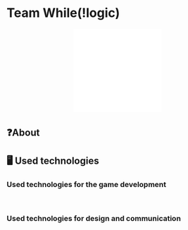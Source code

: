 # Team While(!logic)

<p align = "center">
    <img src = "Design/Logo-v2.png" alt="logo" width=200px/>
</p>

## ❓About
<p></p>

## 🖥️ Used technologies
### Used technologies for the game development
<p align="left">
    <img src="" alt="" width=48px />
</p>

### Used technologies for design and communication
<p align="left">
    <img src="" alt="" width=48px />
</p>
